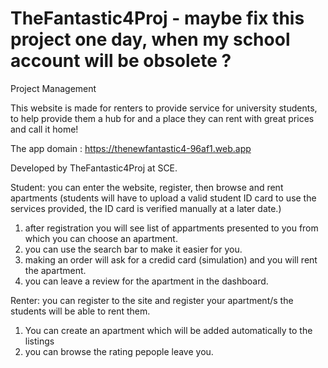 # TheFantastic4Proj - maybe fix this project one day, when my school account will be obsolete ?
Project Management

This website is made for renters to provide service for university students, to help provide them a hub for and a place they can rent with great prices and call it home!

The app domain : https://thenewfantastic4-96af1.web.app

Developed by TheFantastic4Proj at SCE.

Student: you can enter the website, register, then browse and rent apartments (students will have to upload a valid student ID card to use the services provided, the ID card is verified manually at a later date.)
1. after registration you will see list of appartments presented to you from which you can choose an apartment.
2. you can use the search bar to make it easier for you.
3. making an order will ask for a credid card (simulation) and you will rent the apartment.
4. you can leave a review for the apartment in the dashboard.


Renter: you can register to the site and register your apartment/s the students will be able to rent them.
1. You can create an apartment which will be added automatically to the listings
2. you can browse the rating pepople leave you.
